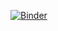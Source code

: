 [![Binder](https://mybinder.org/badge_logo.svg)](https://mybinder.org/v2/gh/jlanga/2024-mer_metagenomics_exercises/HEAD)

